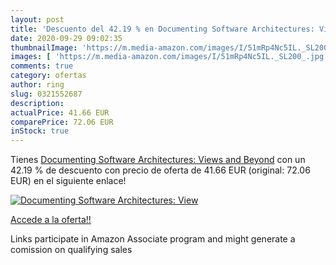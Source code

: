 ```yaml
---
layout: post
title: 'Descuento del 42.19 % en Documenting Software Architectures: View'
date: 2020-09-29 09:02:35
thumbnailImage: 'https://m.media-amazon.com/images/I/51mRp4Nc5IL._SL200_.jpg'
images: [ 'https://m.media-amazon.com/images/I/51mRp4Nc5IL._SL200_.jpg' ]
comments: true
category: ofertas
author: ring
slug: 0321552687
description:
actualPrice: 41.66 EUR
comparePrice: 72.06 EUR
inStock: true
---
```


Tienes [Documenting Software Architectures: Views and Beyond](https://www.amazon.it/dp/0321552687/?tag=tolees00-21) con un 42.19 % de descuento con precio de oferta de 41.66 EUR (original: 72.06 EUR) en el siguiente enlace!

[![Documenting Software Architectures: View](https://m.media-amazon.com/images/I/51mRp4Nc5IL._SL200_.jpg)](https://www.amazon.it/dp/0321552687/?tag=tolees00-21)

[Accede a la oferta!!](https://www.amazon.it/dp/0321552687/?tag=tolees00-21)

Links participate in Amazon Associate program and might generate a comission on qualifying sales


